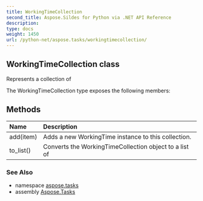 ```yaml
---
title: WorkingTimeCollection
second_title: Aspose.Sildes for Python via .NET API Reference
description: 
type: docs
weight: 1450
url: /python-net/aspose.tasks/workingtimecollection/
---
```


## WorkingTimeCollection class

Represents a collection of

The WorkingTimeCollection type exposes the following members:
## Methods
| Name | Description |
| :- | :- |
|add(item)|Adds a new WorkingTime instance to this collection.|
|to_list()|Converts the WorkingTimeCollection object to a list of|

### See Also

* namespace [aspose.tasks](/tasks/python-net/aspose.tasks/)
* assembly [Aspose.Tasks](/tasks/python-net/)

